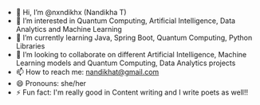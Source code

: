 - 👋 Hi, I’m @nxndikhx (Nandikha T)
- 👀 I’m interested in Quantum Computing, Artificial Intelligence, Data Analytics and Machine Learning
- 🌱 I’m currently learning Java, Spring Boot, Quantum Computing, Python Libraries
- 💞️ I’m looking to collaborate on different Artificial Intelligence, Machine Learning models and Quantum Computing, Data Analytics projects
- 📫 How to reach me: nandikhat@gmail.com
- 😄 Pronouns: she/her
- ⚡ Fun fact: I'm really good in Content writing and I write poets as well!!

<!---
nxndikhx/nxndikhx is a ✨ special ✨ repository because its `README.md` (this file) appears on your GitHub profile.
You can click the Preview link to take a look at your changes.
--->
